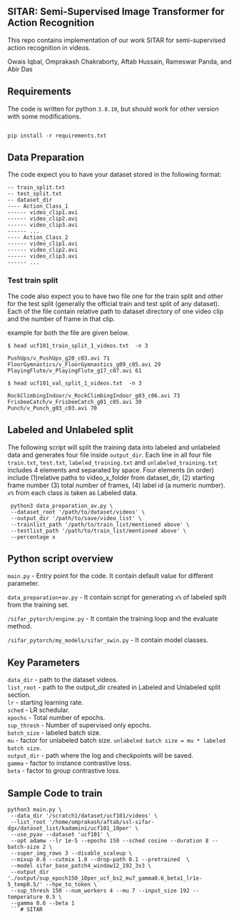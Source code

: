 ## SITAR: Semi-Supervised Image Transformer for Action Recognition

This repo contains implementation of our work SITAR for semi-supervised action recognition in videos.

Owais Iqbal, Omprakash Chakraborty, Aftab Hussain, Rameswar Panda, and Abir Das

## Requirements
The code is written for python `3.8.10`, but should work for other version with some modifications.
```

pip install -r requirements.txt
```

## Data Preparation

The code expect you to have your dataset stored in the following format:
```
-- train_split.txt
-- test_split.txt
-- dataset_dir
---- Action_Class_1
------ video_clip1.avi 
------ video_clip2.avi
------ video_clip3.avi
------ ...
---- Action_Class_2
------ video_clip1.avi 
------ video_clip2.avi
------ video_clip3.avi
------ ...
```


### Test train split

The code also expect you to have two file one for the train split and other for the test split (generally the official train and test split of any dataset). Each of the file contain relative path to dataset directory of one video clip and the number of frame in that clip.

example for both the file are given below.

```
$ head ucf101_train_split_1_videos.txt  -n 3

PushUps/v_PushUps_g20_c03.avi 71
FloorGymnastics/v_FloorGymnastics_g09_c05.avi 29
PlayingFlute/v_PlayingFlute_g17_c07.avi 61

$ head ucf101_val_split_1_videos.txt  -n 3

RockClimbingIndoor/v_RockClimbingIndoor_g03_c06.avi 73
FrisbeeCatch/v_FrisbeeCatch_g01_c05.avi 30
Punch/v_Punch_g03_c03.avi 70
```


## Labeled and Unlabeled split

The following script will split the training data into labeled and unlabeled data and generates four file inside `output_dir`. Each line in all four file `train.txt`,  `test.txt`, `labeled_training.txt` and `unlabeled_training.txt` includes 4 elements and separated by space. Four elements (in order) include (1)relative paths to video_x_folder from dataset_dir, (2) starting frame number (3) total number of frames, (4) label id (a numeric number). 
`x%` from each class is taken as Labeled data. 

```
 python3 data_preparation_av.py \
 --dataset_root '/path/to/dataset/videos' \
 --output_dir '/path/to/save/video_list' \
 --trainlist_path '/path/to/train_list/mentioned above' \
 --testlist_path '/path/to/train_list/mentioned above' \
 --percentage x
```


## Python script overview

`main.py` - Entry point for the code. It contain default value for different parameter.

`data_preparation+av.py` - It contain script for generating `x%` of labeled spilt from the training set.

`/sifar_pytorch/engine.py` - It contain the training loop and the evaluate method.

`/sifar_pytorch/my_models/sifar_swin.py` - It contain model classes.

## Key Parameters

`data_dir` - path to the dataset videos.\
`list_root` - path to the output_dir created in Labeled and Unlabeled split section.\
`lr` - starting learning rate.\
`sched` - LR schedular.\
`epochs` - Total number of epochs.\
`sup_thresh` - Number of supervised only epochs.\
`batch_size` - labeled batch size.\
`mu` - factor for unlabeled batch size. `unlabeled batch size = mu * labeled batch size`.\
`output_dir` - path where the log and checkpoints will be saved.\
`gamma` - factor to instance contrastive loss.\
`beta` - factor to group contrastive loss. 



## Sample Code to train



```
python3 main.py \
 --data_dir '/scratch1/dataset/ucf101/videos' \
 --list_root '/home/omprakash/aftab/ssl-sifar-dgx/dataset_list/kadamini/ucf101_10per' \
 --use_pyav --dataset 'ucf101' \
 --opt adamw --lr 1e-5 --epochs 150 --sched cosine --duration 8 --batch-size 2 \
 --super_img_rows 3 --disable_scaleup \
 --mixup 0.8 --cutmix 1.0 --drop-path 0.1 --pretrained  \
 --model sifar_base_patch4_window12_192_3x3 \
 --output_dir './output/sup_epoch150_10per_ucf_bs2_mu7_gamma0.6_beta1_lr1e-5_temp0.5/' --hpe_to_token \
 --sup_thresh 150 --num_workers 4 --mu 7 --input_size 192 --temperature 0.5 \
 --gamma 0.6 --beta 1
 ```# SITAR
